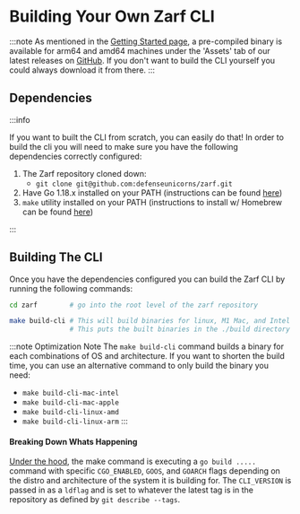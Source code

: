 # Building Your Own Zarf CLI

:::note
As mentioned in the [Getting Started page](../../3-getting-started.md), a pre-compiled binary is available for arm64 and amd64 machines under the 'Assets' tab of our latest releases on [GitHub](https://github.com/defenseunicorns/zarf/releases). If you don't want to build the CLI yourself you could always download it from there.
:::

## Dependencies

:::info

If you want to built the CLI from scratch, you can easily do that! In order to build the cli you will need to make sure you have the following dependencies correctly configured:

1. The Zarf repository cloned down:
   - `git clone git@github.com:defenseunicorns/zarf.git`
2. Have Go 1.18.x installed on your PATH (instructions can be found [here](https://go.dev/doc/install))
3. `make` utility installed on your PATH (instructions to install w/ Homebrew can be found [here](https://formulae.brew.sh/formula/make))

:::

## Building The CLI

Once you have the dependencies configured you can build the Zarf CLI by running the following commands:

```bash
cd zarf        # go into the root level of the zarf repository

make build-cli # This will build binaries for linux, M1 Mac, and Intel Mac machines
               # This puts the built binaries in the ./build directory
```

:::note Optimization Note
The `make build-cli` command builds a binary for each combinations of OS and architecture. If you want to shorten the build time, you can use an alternative command to only build the binary you need:

- `make build-cli-mac-intel`
- `make build-cli-mac-apple`
- `make build-cli-linux-amd`
- `make build-cli-linux-arm`
  :::

#### Breaking Down Whats Happening

[Under the hood](https://github.com/defenseunicorns/zarf/blob/473cbd5be203bd38254556cf3d55561e5be247dd/Makefile#L44), the make command is executing a `go build .....` command with specific `CGO_ENABLED`, `GOOS`, and `GOARCH` flags depending on the distro and architecture of the system it is building for. The `CLI_VERSION` is passed in as a `ldflag` and is set to whatever the latest tag is in the repository as defined by `git describe --tags`.
